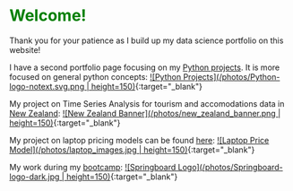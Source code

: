 <style>
  h1 {
  color: green;
  }
</style>
<h1> Welcome! </h1>
Thank you for your patience as I build up my data science portfolio on this website!

I have a second portfolio page focusing on my [Python projects](https://naturesbless.github.io/100_Days_Python_Portfolio/). It is more focused on general python concepts:
[![Python Projects](/photos/Python-logo-notext.svg.png | height=150)](https://naturesbless.github.io/100_Days_Python_Portfolio/){:target="_blank"}


My project on Time Series Analysis for tourism and accomodations data in [New Zealand](https://github.com/naturesbless/Tourism-Forecasting):
[![New Zealand Banner](/photos/new_zealand_banner.png | height=150)](https://github.com/naturesbless/Tourism-Forecasting){:target="_blank"}

My project on laptop pricing models can be found [here](https://github.com/naturesbless/LaptopPriceModeling):
[![Laptop Price Model](/photos/laptop_images.jpg | height=150)](https://github.com/naturesbless/LaptopPriceModeling){:target="_blank"}

My work during my [bootcamp](https://github.com/naturesbless/SpringboardMay2022):
[![Springboard Logo](/photos/Springboard-logo-dark.jpg | height=150)](https://github.com/naturesbless/SpringboardMay2022){:target="_blank"}




<!-- ### Markdown

Markdown is a lightweight and easy-to-use syntax for styling your writing. It includes conventions for

```markdown
Syntax highlighted code block

# Header 1
## Header 2
### Header 3

- Bulleted
- List

1. Numbered
2. List

**Bold** and _Italic_ and `Code` text

[Link](url) and ![Image](src)
```

For more details see [Basic writing and formatting syntax](https://docs.github.com/en/github/writing-on-github/getting-started-with-writing-and-formatting-on-github/basic-writing-and-formatting-syntax).

### Jekyll Themes

Your Pages site will use the layout and styles from the Jekyll theme you have selected in your [repository settings](https://github.com/naturesbless/naturesbless.github.io/settings/pages). The name of this theme is saved in the Jekyll `_config.yml` configuration file.

### Support or Contact

Having trouble with Pages? Check out our [documentation](https://docs.github.com/categories/github-pages-basics/) or [contact support](https://support.github.com/contact) and we’ll help you sort it out. --> 
